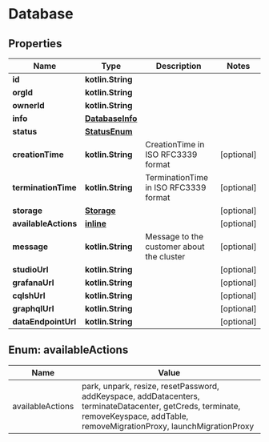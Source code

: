 
# Database

## Properties
Name | Type | Description | Notes
------------ | ------------- | ------------- | -------------
**id** | **kotlin.String** |  | 
**orgId** | **kotlin.String** |  | 
**ownerId** | **kotlin.String** |  | 
**info** | [**DatabaseInfo**](DatabaseInfo.md) |  | 
**status** | [**StatusEnum**](StatusEnum.md) |  | 
**creationTime** | **kotlin.String** | CreationTime in ISO RFC3339 format |  [optional]
**terminationTime** | **kotlin.String** | TerminationTime in ISO RFC3339 format |  [optional]
**storage** | [**Storage**](Storage.md) |  |  [optional]
**availableActions** | [**inline**](#kotlin.collections.List&lt;AvailableActionsEnum&gt;) |  |  [optional]
**message** | **kotlin.String** | Message to the customer about the cluster |  [optional]
**studioUrl** | **kotlin.String** |  |  [optional]
**grafanaUrl** | **kotlin.String** |  |  [optional]
**cqlshUrl** | **kotlin.String** |  |  [optional]
**graphqlUrl** | **kotlin.String** |  |  [optional]
**dataEndpointUrl** | **kotlin.String** |  |  [optional]


<a name="kotlin.collections.List<AvailableActionsEnum>"></a>
## Enum: availableActions
Name | Value
---- | -----
availableActions | park, unpark, resize, resetPassword, addKeyspace, addDatacenters, terminateDatacenter, getCreds, terminate, removeKeyspace, addTable, removeMigrationProxy, launchMigrationProxy



